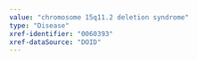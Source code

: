 ```yaml
---
value: "chromosome 15q11.2 deletion syndrome"
type: "Disease"
xref-identifier: "0060393"
xref-dataSource: "DOID"
---
```

